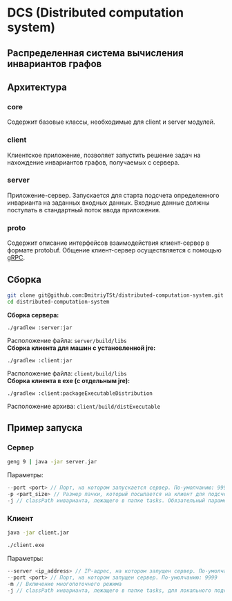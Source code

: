 # DCS (Distributed computation system)
## Распределенная система вычисления инвариантов графов

## Архитектура
### core
Содержит базовые классы, необходимые для client и server модулей.
### client
Клиентское приложение, позволяет запустить решение задач на нахождение инвариантов графов, получаемых с сервера.
### server
Приложение-сервер. Запускается для старта подсчета определенного инварианта на заданных входных данных. Входные данные должны поступать в стандартный поток ввода приложения.
### proto
Содержит описание интерфейсов взаимодействия клиент-сервер в формате protobuf. Общение клиент-сервер осуществляется с помощью [gRPC](https://grpc.io/).
## Сборка
```bash
git clone git@github.com:DmitriyTSt/distributed-computation-system.git
cd distributed-computation-system
```
**Сборка сервера:**
```
./gradlew :server:jar
```
Расположение файла: ```server/build/libs```  
**Сборка клиента для машин с установленной jre:**
```
./gradlew :client:jar
```
Расположение файла: ```client/build/libs```  
**Сборка клиента в exe (с отдельным jre):**
```
./gradlew :client:packageExecutableDistribution
```
Расположение архива: ```client/build/distExecutable```


## Пример запуска
### Сервер
```bash
geng 9 | java -jar server.jar
```
Параметры:
```cpp
--port <port> // Порт, на котором запускается сервер. По-умолчанию: 9999
-p <part_size> // Размер пачки, который посылается на клиент для подсчета. По-умолчанию: 1000
-j // classPath инварианта, лежащего в папке tasks. Обязательный параметр.
```
### Клиент
```bash
java -jar client.jar
```
```bash
./client.exe
```
Параметры:
```cpp
--server <ip_address> // IP-адрес, на котором запущен сервер. По-умолчанию: 127.0.0.1
--port <port> // Порт, на котором запущен сервер. По-умолчанию: 9999
-m // Включение многопоточного режима 
-j // classPath инварианта, лежащего в папке tasks, для локального подсчета
```

